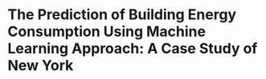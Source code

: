 # The Prediction of Building Energy Consumption Using Machine Learning Approach: A Case Study of New York
